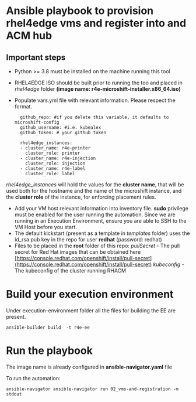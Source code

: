 # Ansible playbook to provision rhel4edge vms and register into and ACM hub

## Important steps

- Python >= 3.8 must be installed on the machine running this tool

- RHEL4EDGE ISO should be built prior to running the too and placed in *rhel4edge* folder **(image name: r4e-microshift-installer.x86_64.iso)**

- Populate vars.yml file with relevant information. Please respect the format.
 
        github_repo: #if you delete this variable, it defaults to microshift-config
        github_username: #i.e. kubealex
        github_token: # your github token 

        rhel4edge_instances: 
        - cluster_name: r4e-printer
          cluster_role: printer
        - cluster_name: r4e-injection 
          cluster_role: injection
        - cluster_name: r4e-label
          cluster_role: label

*rhel4edge_instances* will hold the values for the **cluster name**, that will be used both for the hostname and the name of the microshift instance, and the **cluster role** of the instance, for enforcing placement rules.

- Add your VM host relevant information into inventory file. **sudo** privilege must be enabled for the user running the automation. Since we are running in an Execution Environment, ensure you are able to SSH to the VM Host before you start. 
- The default kickstart (present as a template in *templates* folder) uses the id_rsa.pub key in the repo for user **redhat** (password: redhat)
- Files to be placed in the **root** folder of this repo:
*pullSecret* - The pull secret for Red Hat images that can be obtained here [https://console.redhat.com/openshift/install/pull-secret](https://console.redhat.com/openshift/install/pull-secret)
*kubeconfig* - The kubeconfig of the cluster running RHACM

# Build your execution environment

Under execution-environment folder all the files for building the EE are present.

    ansible-builder build  -t r4e-ee

# Run the playbook 

The image name is already configured in **ansible-navigator.yaml** file

To run the automation:

    ansible-navigator ansible-navigator run 02_vms-and-registration -m stdout 

